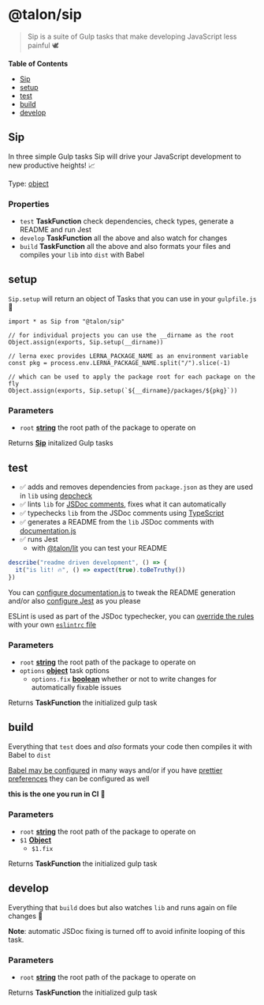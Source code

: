 <!-- Generated by @talon/sip. Update this documentation by updating the source code. -->

# @talon/sip

> Sip is a suite of Gulp tasks that make developing JavaScript less painful 🕊

**Table of Contents**

<!-- toc -->

- [Sip](#sip)
- [setup](#setup)
- [test](#test)
- [build](#build)
- [develop](#develop)

<!-- tocstop -->

## Sip

In three simple Gulp tasks Sip will drive your JavaScript development to new productive heights! 📈

Type: [object][1]

### Properties

- `test` **TaskFunction** check dependencies, check types, generate a README and run Jest
- `develop` **TaskFunction** all the above and also watch for changes
- `build` **TaskFunction** all the above and also formats your files and compiles your `lib` into `dist` with Babel

## setup

`Sip.setup` will return an object of Tasks that you can use in your `gulpfile.js` 🥂

    import * as Sip from "@talon/sip"

    // for individual projects you can use the __dirname as the root
    Object.assign(exports, Sip.setup(__dirname))

    // lerna exec provides LERNA_PACKAGE_NAME as an environment variable
    const pkg = process.env.LERNA_PACKAGE_NAME.split("/").slice(-1)

    // which can be used to apply the package root for each package on the fly
    Object.assign(exports, Sip.setup(`${__dirname}/packages/${pkg}`))

### Parameters

- `root` **[string][2]** the root path of the package to operate on

Returns **[Sip][3]** initalized Gulp tasks

## test

- ✅ adds and removes dependencies from `package.json` as they are used in `lib` using [depcheck][4]
- ✅ lints `lib` for [JSDoc comments][5], fixes what it can automatically
- ✅ typechecks `lib` from the JSDoc comments using [TypeScript][6]
- ✅ generates a README from the `lib` JSDoc comments with [documentation.js][7]
- ✅ runs Jest
  - with [@talon/lit][8] you can test your README

```js
describe("readme driven development", () => {
  it("is lit! 🔥", () => expect(true).toBeTruthy())
})
```

You can [configure documentation.js][9] to tweak the README generation and/or also [configure Jest][10] as you please

ESLint is used as part of the JSDoc typechecker, you can [override the rules][11] with your own [`eslintrc` file][12]

### Parameters

- `root` **[string][2]** the root path of the package to operate on
- `options` **[object][1]** task options
  - `options.fix` **[boolean][13]** whether or not to write changes for automatically fixable issues

Returns **TaskFunction** the initialized gulp task

## build

Everything that `test` does and _also_ formats your code then compiles it with Babel to `dist`

[Babel may be configured][14] in many ways and/or if you have [prettier preferences][15] they can be configured as well

**this is the one you run in CI** 🔁

### Parameters

- `root` **[string][2]** the root path of the package to operate on
- `$1` **[Object][1]**
  - `$1.fix`

Returns **TaskFunction** the initialized gulp task

## develop

Everything that `build` does but also watches `lib` and runs again on file changes 👀

**Note**: automatic JSDoc fixing is turned off to avoid infinite looping of this task.

### Parameters

- `root` **[string][2]** the root path of the package to operate on

Returns **TaskFunction** the initialized gulp task

[1]: https://developer.mozilla.org/docs/Web/JavaScript/Reference/Global_Objects/Object
[2]: https://developer.mozilla.org/docs/Web/JavaScript/Reference/Global_Objects/String
[3]: #sip
[4]: https://github.com/depcheck/depcheck
[5]: https://jsdoc.app/
[6]: https://www.typescriptlang.org/docs/handbook/type-checking-javascript-files.html#supported-jsdoc
[7]: https://documentation.js.org/
[8]: https://github.com/talon/javascript-registry/packages/92916
[9]: https://github.com/documentationjs/documentation/blob/master/docs/CONFIG.md
[10]: https://jestjs.io/docs/en/configuration
[11]: https://www.npmjs.com/package/eslint-plugin-jsdoc#eslint-plugin-jsdoc-rules
[12]: https://eslint.org/docs/user-guide/configuring
[13]: https://developer.mozilla.org/docs/Web/JavaScript/Reference/Global_Objects/Boolean
[14]: https://babeljs.io/docs/en/configuration
[15]: https://prettier.io/docs/en/configuration.html
